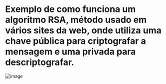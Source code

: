 # Exemplo de como funciona um algoritmo RSA, método usado em vários sites da web, onde utiliza uma chave pública para criptografar a mensagem e uma privada para descriptografar.

![image](https://user-images.githubusercontent.com/50887364/203665600-c089fd77-7403-4973-b51a-ac09b29929c4.png)
